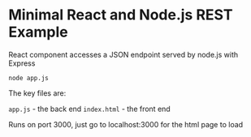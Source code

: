 # Minimal React and Node.js REST Example

React component accesses a JSON endpoint served by node.js with Express

```
node app.js
```

The key files are:

`app.js` - the back end
`index.html` - the front end

Runs on port 3000, just go to localhost:3000 for the html page to load

